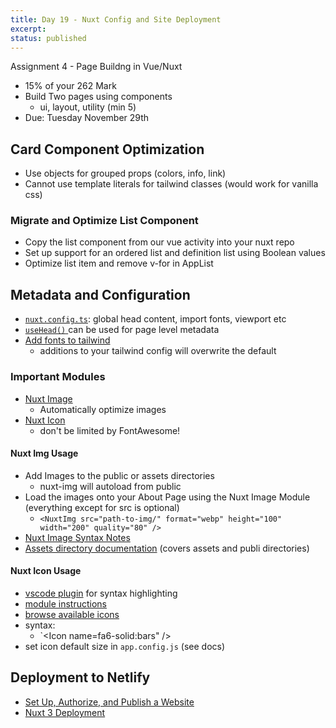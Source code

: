 ```yaml
---
title: Day 19 - Nuxt Config and Site Deployment
excerpt:
status: published
---
```


Assignment 4 - Page Buildng in Vue/Nuxt

- 15% of your 262 Mark
- Build Two pages using components
  - ui, layout, utility (min 5)
- Due: Tuesday November 29th

## Card Component Optimization

- Use objects for grouped props (colors, info, link)
- Cannot use template literals for tailwind classes (would work for vanilla css)

### Migrate and Optimize List Component

- Copy the list component from our vue activity into your nuxt repo
- Set up support for an ordered list and definition list using Boolean values
- Optimize list item and remove v-for in AppList

## Metadata and Configuration

- [`nuxt.config.ts`](https://nuxt.com/docs/api/configuration/nuxt-config/#head): global head content, import fonts, viewport etc
- [`useHead()` ](https://nuxt.com/docs/getting-started/seo-meta) can be used for page level metadata
- [Add fonts to tailwind](https://tailwindcss.com/docs/configuration)
  - additions to your tailwind config will overwrite the default

### Important Modules

- [Nuxt Image](https://nuxt.com/modules/image)
  - Automatically optimize images
- [Nuxt Icon](https://nuxt.com/modules/icon)
  - don't be limited by FontAwesome!

#### Nuxt Img Usage

- Add Images to the public or assets directories
  - nuxt-img will autoload from public
- Load the images onto your About Page using the Nuxt Image Module (everything except for src is optional)
  - `<NuxtImg src="path-to-img/" format="webp" height="100" width="200" quality="80" />`
- [Nuxt Image Syntax Notes](https://v1.image.nuxtjs.org/components/nuxt-img)
- [Assets directory documentation](https://nuxt.com/docs/getting-started/assets#assets) (covers assets and publi directories)

#### Nuxt Icon Usage

- [vscode plugin](https://marketplace.visualstudio.com/items?itemName=antfu.iconify) for syntax highlighting
- [module instructions](https://nuxt.com/modules/icon)
- [browse available icons](https://icones.js.org/)
- syntax:
  - `<Icon name=fa6-solid:bars" />
- set icon default size in `app.config.js` (see docs)

## Deployment to Netlify

- [Set Up, Authorize, and Publish a Website](https://www.netlify.com/blog/2016/09/29/a-step-by-step-guide-deploying-on-netlify/)
- [Nuxt 3 Deployment](https://nuxt.com/docs/getting-started/deployment#supported-hosting-providers)
